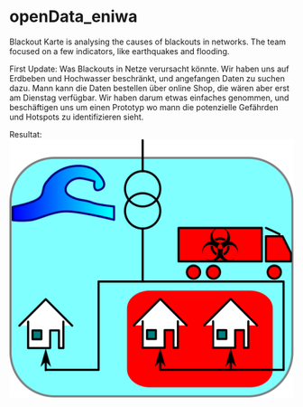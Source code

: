 # openData_eniwa

Blackout Karte is analysing the causes of blackouts in networks. The team focused on a few indicators, like earthquakes and flooding.

First Update: Was Blackouts in Netze verursacht könnte. Wir haben uns auf Erdbeben und Hochwasser beschränkt, und angefangen Daten zu suchen dazu. Mann kann die Daten bestellen über online Shop, die wären aber erst am Dienstag verfügbar. Wir haben darum etwas einfaches genommen, und beschäftigen uns um einen Prototyp wo mann die potenzielle Gefährden und Hotspots zu identifizieren sieht.

Resultat: ![Blackout Karte](Dokumentation/Powerpoint/Presentation_Sketch.png)